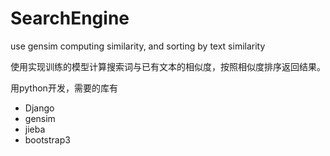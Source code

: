 # SearchEngine
use gensim computing similarity,  and sorting by text similarity 

使用实现训练的模型计算搜索词与已有文本的相似度，按照相似度排序返回结果。

用python开发，需要的库有
- Django
- gensim
- jieba
- bootstrap3